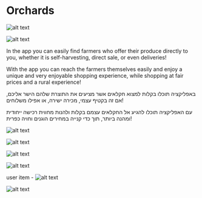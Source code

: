 # Orchards


![alt text]( https://lh3.googleusercontent.com/Ok-pvf0WWcEPRNgiU5KkRjBApuGR_cWlOkLHB4bCBqJyN2OYNPLeUGFfSW25N9bicr9uNk_BLc9mBcILqqodC2Ryr2Kj8aeNG4PtQxd99FirNO_FeV-FG5RDzyZhAhDSytKcDSkXezk7xxYV9rGt0RMd-mW9CfvoOdsyXhaAW3JC1_IBXJYfMIcTKKkS26Fix9U1LRev6pOIRPZgw0Y-4cExmpVYXAbx98fIMXJkAortsFzdGfHkSWy1JWd5aQiaa08qUxMCVl8MWFBp7_PwlcoA95bZTpkTFF1ozcbmQBURxknp1vV8JORPgCDhe8hzqNfeCry49gsZ8PDTe5EFspd0dSP64-g7CD4uqCPqstrjDNnQL-G9ER-vBybT3T_XfCrK9L53GQ-ZtmPj_ZgMuoZiA8NLWpcUSN-wEj-XvpkFRStmjjs9irW-fXY5IPCH-vno7YgZHXIFBcAJFo4czDFVs5PRcFpsA57hVdUPt1FioiMSab2jhqyn3EuSYAL_epqHxmn_zfsfqu0mWaLm1thLRmE2_fqb5K11AxNTXND5pZZtK1mKTn9qcDduAC3e1cJRvhBX3jH6Ah3DHIxMhSwIt_FXQQuE07ozsDqdvlIyKnRAFu-n8dM36_FLLrsyBZcw-7RJ-DncLNTTXv8ZGM7CjsBQUyJvNqjilibVHOlwenA9SRiE_nZpRu0f_J0=w1080-h935-no?authuser=0)
 
 
![alt text](https://lh3.googleusercontent.com/3Zve-VO5cTQFCOVktpTUzOaR3fql4LI0yvn3M8dOjT2yfhu6Aqb8rRJ9bNh29sanqwErUi36IGg2eHv3CvO-4wwO0b6ZA8TzybtCRAOlHCFKlEKLodD8k67pRFgG77x5Qf0IH5dH-chopIh3Aaf8VXUnU0s2-t3adbpS46CB5UdDLNvQuexILCwdRCDAdJs8PU2okUo7AIOg08XHkz7w4LrFuLF6N-up3Jj4PDPMrzlATWmelhonS506HEKSLO0tHnD9AsKb3GKCEsSWZJiJG0YCXV60nkU5xE5pUEkEg50OUpcSjlYkaXXT1nQQKKuSDgwQZMez1h8Qv4m9nPJl78Uc1yGbyChNoDbaKLArnC_gou5KB13gcFirl1jPd7KG5SyNzdEihvnQYFdEFQ6O2RLc4NzCv5lKPTV0LKtSfvYpfYUPPstujxE0ZaO_3k76B9dZ1B3lNXw8D_bkDsHAzSvyPr6nx0God1gM97TRHxsi_P1MZcTfMLzqrTauDNQGEk2LtZrKP7TZkfOKcVtTXG8brnEYBr3xI41-dbTC_K6SYSV-RRWZnd5N1p_qKEXOnEd1-mUumeSSwY1nTgrtxa8qW0YjJ5yezK7BUTKhOz0aZj11Y0tyokc8IQ6hra0Z_1mZVBmaoRDSdRYj2-nqNkjgyFmr10yDncH_ZhijsyLcKuF4rpM_L9TB3_4o93g=w440-h952-no?authuser=0)


In the app you can easily find farmers who offer their produce directly to you, whether it is self-harvesting, direct sale, or even deliveries!

With the app you can reach the farmers themselves easily and enjoy a unique and very enjoyable shopping experience,
while shopping at fair prices and a rural experience!


באפליקציה תוכלו בקלות למצוא חקלאים אשר מציעים את התוצרת שלהם הישר אליכם, אם זה בקטיף עצמי, מכירה ישירה, או אפילו משלוחים!

עם האפליקציה תוכלו להגיע אל החקלאים עצמם בקלות ולהנות מחווית רכישה ייחודית ומהנה ביותר, תוך כדי קנייה במחירים הוגנים וחויה כפרית!

![alt text](https://lh3.googleusercontent.com/Yc-b7iEOFhJLAA7ENgKvrpE3evnLyOhQpwLJaa70fohYTMtLFyERvY8uCwOwhkD_eyECGKm0LuLVI8qgetx7L59KJDP7rc4Z3jzMZbgQZ2vwWjcp0IYudifzz8FxkaY4Wofo1slS62ZFaFfoiTIWpm7haeR8Z-yeQH4m-qUfSnmGLrNeJQJpgdeuXWUt4VLlmsJPbmCboU_3Zc4U1xM0Ht63SBFE4qYuLrhymP73e6vbaZKAQlfswPoGVDg97HFzsTu35SCOh-u5G46oS9ayi-gi15LCn2y7r-cp627gkVdTD_haC2ixhw88Fc18kD4sf7niFgt_WpSPucZ_wfeIck8yeIQjNU3-KrAtrWGR3proAxDHeT1AbjLjW6EsHwiF3O1TQhzneBNIhelt_scW4jxbH2xl4uHfHHZcNOg3hLzdXtGfk3sRveoWhNpTU0n2jHNGRWztWMw_zAtDGSEBl0Bj2xmWi65lnDOIqdMnp4XZbvDBy0XBN5twCmifdh1YrU0ux9xbwfZTtYhpWKu91jiJYFIbbEzTxdlToZCeaokfCgjFGEZa3Kmb4RTmGWhHPUOJmd0DSXjPuMERxzzpbwNNE8weGCy2xphS7e2ZmG3av4iOTSaK_siNl1qNFA49RQrBD_zrFjZi0If2CJToMvp3HMakfozN_nJFFbP5tbDlVMMU66FDcUFJj6CzxDU=w440-h952-no?authuser=0)

![alt text](https://lh3.googleusercontent.com/6ss-V-hvJIKdMSl6DLoSnSz98z7zMVT_sjyktZ7Pa6m-dHdVjAyYfbWvJiwvXmpppNBScnMqFF5ESONPkCVS_8nL5hIcyOzBlz6ng827OUW00kqfFQN9fX6yhprNOegzmSAAHIr7Mr3LGsAv8XTM124Bm-gMgP7tyU5rpuINTbx1uugRZt7mMvaM747xVC4PTgQhnpJx6KL5Yjc4RRp4WNOFkS9gRcVmRwul-SWSJUbPtOA7zvXYjLrJrx63d4-DEBe8Gie3weKqiBSBUdZqkGzLWqdO76n3oax_-U8ckvdJTFM5R-EtGhwtwDpG--q8rMgppcvQ4VFHhtj_YrwT1qiuYutZGVrhqHZVvdyf3xZV4udJUjMaGJDtkjQZWYY00BATmyzSxVJ7U0BAJ_mjMUyU_mV4QsS2nWquqW7FsROOrsp2huwFNlQM4gT3cpTZIcqopT_DBlaq2IClyt9NXv2GCh5FdBfpf8hoEWTkz-0xrdwmt7g_qOMaWQK41M4fphpi1tFGdrBiwaMEaZ2Br7hVO8sB9ioEn59VAV02LjKesIzolUrp8iMGMEubM8NHutw2PNw-5fzy-pf-GQLdJgB8XZ5-DggW5DT_KMgx7GeQQ4-UcJzgvTRXAvD_im1MzRXOorVNS46OW69rO8Tks6nKmJ4IgAMF54fgLIo_2bHJL0zH3mSLXMqPl-7xAD8=w440-h952-no?authuser=0)

![alt text](https://lh3.googleusercontent.com/9rMPfQAAM6BiIu4oJ6fvw5kEo-BSzK3o9v83tCVvOd6aPvx3NsOlS8dBd-AgJPuuRy9FLh6M-nDEKQsR1N9pSz2WxE_dAnsSDLvANTYBHD7EY4eA_n2egkax7rXcQZjFOcKKHncHn3Qkb8byxd_tOC5MPn2qLQ7Kc3ziJafFD9F0r4_GyYZVkINKCUvLp7ouKjF32XaaAykdzJdA8lZbjfUwB2JqUEffezrKRcHg8iB6XMB92snREoukDTmIGjkewQMZUP0hZjZ0O1aGgRcL_z4IGSm2hQSZmDc1Fw2zy9sIxpGW_N6hHWuX5B3tDKJEOfKCRJIOzZEzxiavJVLeWd2NuEPSlQ0z3B7uSzrfCesRbjOl6uzsBCW6KB-sEZTjQpIbiT1FGwqfaiI7-tpToQy56SrW0mpNTNREsBKTN_d-JYDvn2lTq3i2nS8m_cPlF_5sISV_h3liQW28Sz9Gyns_nRTgK529qPgGlfzgcldgx7jgPJdMwabgfNt_2UaB6S5l1MET7NU5e5Abp5TuEd-NACLGkQHNPmTblM1ajmkz_ztTROl8RO5MFYOmWS5eTtvBggvCXfMSYxgXrjvyKL0s8N5E24JKzZoC32iA6ZyH9x2ppw-PuCx3ZtoNWmtQU2Yo7V4zbclTbidavH7AMsjfplOa-_D1lUsr5dyIbgbuq7e5nqbXh1xxbcOixFg=w440-h952-no?authuser=0)


![alt text](https://lh3.googleusercontent.com/8bNYQa9pnYumjh-oTOTUgkiRuCshqGlN39kUEWeZPivQ3vteK1-95WQGaFyOaav3WwDRov-PdWstahoQmzD4yTBeW13zVDO5yw4w2_PZR1v0wduE1Ow6PVERBOg051C2JFEJ8aPagihu_w-tyyOfzWQCD92SHQncy7N48GY8U_z9ZwsNJW33CmDz3IIAaSnLztLBDISyWRODOvq2N3pSh3SGFFIaEZ6PGHiS7ycuMQkyedap_qxA_MNLEr03zzk94WpHNdls0ShiFrA-VoBseG5WLv7-2rVMw3MGOi47MuTHHnQxAnUoLKUIWimXzTbei4BOE7HmyRfZ8UfgNOxWYZcc6V7F_vNuI89YwxGXdZsIbqShmY5W8IfiKp7nd5qCTfa7VvY8p2k6YAgyxq7lu0TYQzN63FB9537ShCQOYcpHwuIBBu8mBlQmXFTOnlMLiAW4MKSIoLNjs8_yhEBQlXLwTAWgI1Mt2L1eoerNZ3y36szBgv2o5sYBH5Pq-fcX0KBIcmX6MalfCoHpnYUKQSawC6FSctkCAfI7UbO57Q2fc5e0C54ZtThp_x3Mc2kUuoXxfr4xhbwCmBTs2xY6xZV2d_jQIllPJOW8X0bNmSgGWMXgkHTSUB9wQ32jHx6rXU6nUiP3f3h8oEOPViHCuqy1szQAPz2CPtxappSOcUVa3-j6zFp8ZRzuXT3m6Ew=w440-h952-no?authuser=0)

user item - 
![alt text](https://lh3.googleusercontent.com/lSIchj7-tft2hGLDECkjlZOGntj_ObrpXhezl1wDa0GoK6UZzgWEgc72m60Y1qD1rcLF21d4Lye7lq7pM9x4lPmcm-lRpZtKwq10KeV3wFWHkBGwrly7FJjEuUTtfexZ-v3v0dZ-2QiKKwY8EfW6LOJ5IILac0_nndFNdxj5G-kT4FHiFO_lRh4v_RPirSSUd3yMp5TsRVUVt-ZScLbZRk9w2IeXdoDzA1d-U_X8S_0x47GAgCV5Fjl6zlvwcoHTd8-sstQ-m2OKFNLRSxPZQ2VlAvjLr5xPhv7bmy5aPnr1IC7ppySuTEBLrXeINF1NkOY2nRyEVUClGPl0bZeiegk-fp2BKpXxWTLLEVvusZnwBOSFE1iSmDErIeFc3HbppBA1gZA9v_y9lNeCx1OWUBIr-s21O_drkfY1uCWcBgGvQ2rMHckxpXBRtbz2xFtvZnTcbA_91sAJ2bFn_6xCJTXTGV1S0oj41zI4s6eOBhY9iGynMffH5eWVk-DMfXM944Ra0rYk1ycl0rqj6_EAJQiMAj_-j1O2DCJA6eYxO973b3ICpj0BqG10JdaNuOlQLg96NAEfhbBqHxTVGTPK-FwC4xWGozGKr_Tu0OmKQWFB3b_Yt5nzTjsQ7mkjet5cT3n5SUnVvdZ9TVayNBQBhUi1kcY66-ERZM9CpvKBCKkVS2P-JVK3JHoLyTTzY-A=w440-h952-no?authuser=0)


![alt text](https://lh3.googleusercontent.com/SjyVmFkOiAGMwteJGmPFS4ikXiuW2F3wyE8a1UgzX04nl3vG42Hi5Vc8Ecyshz_9-FsY66I6nPbk8WfcNP0iy1rMjMnHc1JiAYOywiyOCUTsrOVo1hypt_ExNszoihxfQWmX9J3sxHRrx1A6m2sOccCLlx_jdHVRQ34J5bwgwBK-JLmu4DN4hkYnIKCPeoznDydFvjhv35Bmhm5jESRnrZcYYmtuoUOyUck2Ydis2KeR8ibZjbKbjHSpF_D54bOSQTetc54Y_qYsDk-cqXc6gzNtM1CIMlaIYfV292FA7kwAOZt4LHoUVSDB04IzNJ83sSC7pmH5n3K-2_XmKDOejw1Akjc8Z6iL8XqLXgr97RbnoaIbMVOGnTxihO6JoBC41DVHr3j2Vx3t4FpGlaPwleU8fg_vHODBSyBe_TDT5W6jzG8Wj1zFezw3RpidFfy2nQhEoHLxNJFAPYAdtX5xpR_hFXpswvYIGUCaLAjpyOTJHMHp1P72_s6JxHaGKecZnhDt4vKAvsKUESorgyyw5sN1JMbaEeJ9iCrspQtFxNHprpEEh3USPggGq10NHoakTRHfBhL9bw9jt6zNgy-H0iMjrckF6fEfpfLfmR2-2r9eQEhv47AdUl0Tfpf2lPtHzXN6DyCD1_wm5lyhDxERtev9LOd4Ac1a1M-wELcjyhU7g53xMtxzbYKgjKsnDEs=w440-h952-no?authuser=0)


